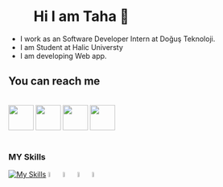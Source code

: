 # <h1 style="margin-left:50px"> Hi I am Taha 👋</h1>


- I work as an Software Developer Intern at Doğuş Teknoloji.
- I am Student at Halic Universty
- I am developing Web app.




## You can reach me 
<br>
<div>
<img src="https://www.vectorlogo.zone/logos/linkedin/linkedin-tile.svg" witdh="50px" height="50px">
<img src="https://www.vectorlogo.zone/logos/gmail/gmail-tile.svg"  witdh="50px" height="50px">
<img src="https://upload.wikimedia.org/wikipedia/commons/thumb/e/ef/Stack_Overflow_icon.svg/768px-Stack_Overflow_icon.svg.png"  witdh="50px" height="50px">
  <img src="https://www.vectorlogo.zone/logos/stackoverflow/stackoverflow-icon.svg"  witdh="50px" height="50px">

</div>

<br/>

### MY Skills



[![My Skills](https://skills.thijs.gg/icons?i=js,html,css,git,c#)](https://skills.thijs.gg)
<img width="5%" src="https://www.vectorlogo.zone/logos/w3_html5/w3_html5-icon.svg">
<img width="5%" src="https://www.vectorlogo.zone/logos/dotnet/dotnet-icon.svg">
<img width="5%" src="https://www.vectorlogo.zone/logos/microsoft/microsoft-icon.svg">
<img  width="5%" src="https://www.vectorlogo.zone/logos/typescriptlang/typescriptlang-icon.svg">
